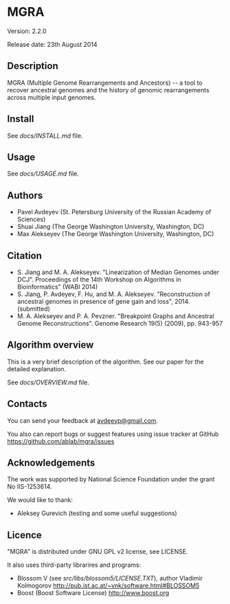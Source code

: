 MGRA 
======

Version: 2.2.0

Release date: 23th August 2014

Description
-----------
MGRA (Multiple Genome Rearrangements and Ancestors) -- a tool to recover ancestral genomes and the history of genomic rearrangements across multiple input genomes. 

Install
-------

See *docs/INSTALL.md* file.

Usage
-----

See *docs/USAGE.md* file.

Authors
-------
- Pavel Avdeyev (St. Petersburg University of the Russian Academy of Sciences)
- Shuai Jiang (The George Washington University, Washington, DC)
- Max Alekseyev (The George Washington University, Washington, DC)

Citation
--------
- S. Jiang and M. A. Alekseyev. "Linearization of Median Genomes under DCJ". Proceedings of the 14th Workshop on Algorithms in Bioinformatics" (WABI 2014) 
- S. Jiang, P. Avdeyev, F. Hu, and M. A. Alekseyev. "Reconstruction of ancestral genomes in presence of gene gain and loss", 2014. (submitted)
- M. A. Alekseyev and P. A. Pevzner. "Breakpoint Graphs and Ancestral Genome Reconstructions". Genome Research 19(5) (2009), pp. 943-957

Algorithm overview
------------------
This is a very brief description of the algorithm. See our paper for the detailed explanation.

See *docs/OVERVIEW.md* file.

Contacts
--------
You can send your feedback at avdeevp@gmail.com.
 
You also can report bugs or suggest features using issue tracker at GitHub
https://github.com/ablab/mgra/issues

Acknowledgements
----------------
The work was supported by National Science Foundation under the grant No IIS-1253614.

We would like to thank:
- Aleksey Gurevich (testing and some useful suggestions)

Licence
-------
"MGRA" is distributed under GNU GPL v2 license, see LICENSE.

It also uses third-party librarires and programs:
* Blossom V (see *src/libs/blossom5/LICENSE.TXT*), author Vladimir Kolmogorov
http://pub.ist.ac.at/~vnk/software.html#BLOSSOM5
* Boost (Boost Software License)
http://www.boost.org
